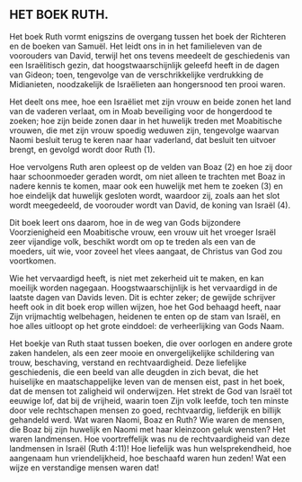 ## HET BOEK RUTH.

Het boek Ruth vormt enigszins de overgang tussen het boek der Richteren en de boeken van Samuël. Het leidt ons in in het familieleven van de voorouders van David, terwijl het ons tevens meedeelt de geschiedenis van een Israëlitisch gezin, dat hoogstwaarschijnlijk geleefd heeft in de dagen van Gideon; toen, tengevolge van de verschrikkelijke verdrukking de Midianieten, noodzakelijk de Israëlieten aan hongersnood ten prooi waren.

Het deelt ons mee, hoe een Israëliet met zijn vrouw en beide zonen het land van de vaderen verlaat, om in Moab beveiliging voor de hongerdood te zoeken; hoe zijn beide zonen daar in het huwelijk treden met Moabitische vrouwen, die met zijn vrouw spoedig weduwen zijn, tengevolge waarvan Naomi besluit terug te keren naar haar vaderland, dat besluit ten uitvoer brengt, en gevolgd wordt door Ruth (1).

Hoe vervolgens Ruth aren opleest op de velden van Boaz (2) en hoe zij door haar schoonmoeder geraden wordt, om niet alleen te trachten met Boaz in nadere kennis te komen, maar ook een huwelijk met hem te zoeken (3) en hoe eindelijk dat huwelijk gesloten wordt, waardoor zij, zoals aan het slot wordt meegedeeld, de voorouder wordt van David, de koning van Israël (4).

Dit boek leert ons daarom, hoe in de weg van Gods bijzondere Voorzienigheid een Moabitische vrouw, een vrouw uit het vroeger Israël zeer vijandige volk, beschikt wordt om op te treden als een van de moeders, uit wie, voor zoveel het vlees aangaat, de Christus van God zou voortkomen.

Wie het vervaardigd heeft, is niet met zekerheid uit te maken, en kan moeilijk worden nagegaan. Hoogstwaarschijnlijk is het vervaardigd in de laatste dagen van Davids leven. Dit is echter zeker; de gewijde schrijver heeft ook in dit boek erop willen wijzen, hoe het God behaagd heeft, naar Zijn vrijmachtig welbehagen, heidenen te enten op de stam van Israël, en hoe alles uitloopt op het grote einddoel: de verheerlijking van Gods Naam.

Het boekje van Ruth staat tussen boeken, die over oorlogen en andere grote zaken handelen, als een zeer mooie en onvergelijkelijke schildering van trouw, beschaving, verstand en rechtvaardigheid. Deze liefelijke geschiedenis, die een beeld van alle deugden in zich bevat, die het huiselijke en maatschappelijke leven van de mensen eist, past in het boek, dat de mensen tot zaligheid wil onderwijzen. Het strekt de God van Israël tot eeuwige lof, dat bij de vrijheid, waarin toen Zijn volk leefde, toch ten minste door vele rechtschapen mensen zo goed, rechtvaardig, liefderijk en billijk gehandeld werd. Wat waren Naomi, Boaz en Ruth? Wie waren de mensen, die Boaz bij zijn huwelijk en Naomi met haar kleinzoon geluk wensten? Het waren landmensen. Hoe voortreffelijk was nu de rechtvaardigheid van deze landmensen in Israël (Ruth 4:11)! Hoe liefelijk was hun welsprekendheid, hoe aangenaam hun vriendelijkheid, hoe beschaafd waren hun zeden! Wat een wijze en verstandige mensen waren dat!


